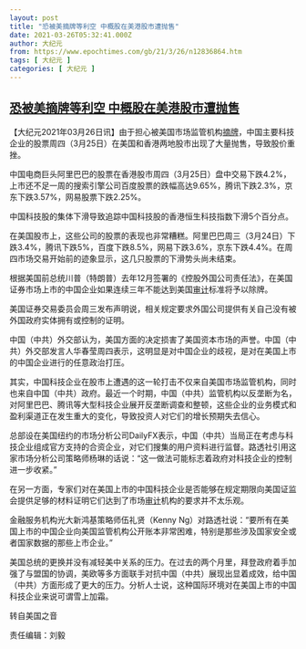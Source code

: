```yaml
---
layout: post
title: "恐被美摘牌等利空 中概股在美港股市遭抛售"
date: 2021-03-26T05:32:41.000Z
author: 大纪元
from: https://www.epochtimes.com/gb/21/3/26/n12836864.htm
tags: [ 大纪元 ]
categories: [ 大纪元 ]
---
```

<!--1616736761000-->
[恐被美摘牌等利空 中概股在美港股市遭抛售](https://www.epochtimes.com/gb/21/3/26/n12836864.htm)
------

<div>
<p>【大纪元2021年03月26日讯】由于担心被美国市场监管机构<a href="https://www.epochtimes.com/gb/tag/%E6%91%98%E7%89%8C.html">摘牌</a>，中国主要科技企业的股票周四（3月25日）在美国和香港两地股市出现了大量抛售，导致股价重挫。</p><p>中国电商巨头阿里巴巴的股票在香港股市周四（3月25日）盘中交易下跌4.2%，上市还不足一周的搜索引擎公司百度股票的跌幅高达9.65%，腾讯下跌2.3%，京东下跌3.57%，网易股票下跌2.25%。</p><p>中国科技股的集体下滑导致追踪中国科技股的香港恒生科技指数下滑5个百分点。</p><p>在美国股市上，这些公司的股票的表现也非常糟糕。阿里巴巴周三（3月24日）下跌3.4%，腾讯下跌5%，百度下跌8.5%，网易下跌3.6%，京东下跌4.4%。在周四市场交易开始前的迹象显示，这几只股票的下滑势头尚未结束。</p><p>根据美国前总统川普（特朗普）去年12月签署的《控股外国公司责任法》，在美国证券市场上市的中国企业如果连续三年不能达到美国<a href="https://www.epochtimes.com/gb/tag/%E5%AE%A1%E8%AE%A1.html">审计</a>标准将予以除牌。</p><p>美国证券交易委员会周三发布声明说，相关规定要求外国公司提供有关自己没有被外国政府实体拥有或控制的证明。</p><p>中国（中共）外交部认为，美国方面的决定损害了美国资本市场的声誉。中国（中共）外交部发言人华春莹周四表示，这明显是对中国企业的歧视，是对在美国上市的中国企业进行的任意政治打压。</p><p>其实，中国科技企业在股市上遭遇的这一轮打击不仅来自美国市场监管机构，同时也来自中国（中共）政府。最近一个时期，中国（中共）监管机构以反垄断为名，对阿里巴巴、腾讯等大型科技企业展开反垄断调查和整顿，这些企业的业务模式和盈利渠道正在发生重大的变化，导致投资人对它们的增长预期失去信心。</p><p>总部设在美国纽约的市场分析公司DailyFX表示，中国（中共）当局正在考虑与科技企业组成官方支持的合资企业，对它们搜集的用户资料进行监督。路透社引用这家市场分析公司策略师杨琳的话说：“这一做法可能标志着政府对科技企业的控制进一步收紧。”</p><p>在另一方面，专家们对在美国上市的中国科技企业是否能够在规定期限向美国证监会提供足够的材料证明它们达到了市场<a href="https://www.epochtimes.com/gb/tag/%E5%AE%A1%E8%AE%A1.html">审计</a>机构的要求并不太乐观。</p><p>金融服务机构光大新鸿基策略师伍礼贤（Kenny Ng）对路透社说：“要所有在美国上市的中国企业向美国监管机构公开账本非常困难，特别是那些涉及国家安全或者国家数据的那些上市企业。”</p><p>美国总统的更换并没有减轻美中关系的压力。在过去的两个月里，拜登政府着手加强了与盟国的协调，美欧等多方面联手对抗中国（中共）展现出显着成效，给中国（中共）方面形成了更大的压力。分析人士说，这种国际环境对在美国上市的中国科技企业来说可谓雪上加霜。</p><p>转自美国之音</p><p>责任编辑：刘毅</p>
</div>
